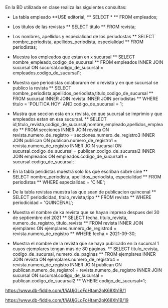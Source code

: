 En la BD utilizada en clase realiza las siguientes consultas:

* La tabla empleado
**USE editorial;
** SELECT *
** FROM empleados;


* Los titulos de las revistas
** SELECT titulo
** FROM revista;


* Los nombres, apellidos y especialidad de los periodostas
** SELECT nombre_periodista, apellidos_periodista, especialidad
** FROM periodistas;


* Muestra los empleados que estan en x sucursal
** SELECT nombre_empleado,codigo_de_sucursal
** FROM empleados INNER JOIN sucursal ON sucursal.codigo_de_sucursal = empleados.codigo_de_sucursal1;


* Muestra que periodistas colaboraron en x revista y en que sucursal se publico la revista
** SELECT nombre_periodista,apellidos_periodista,titulo,codigo_de_sucursal
** FROM sucursal INNER JOIN revista INNER JOIN periodistas
** WHERE titulo = 'POLITICA HOY' AND codigo_de_sucursal = 1;


* Mustra que seccion esta en x revista, en que sucursal se imprimio y que empleados estan en esa sucursal.
** SELECT id,titulo_revista,codigo_de_sucursal,nombre_empleado,apellidos_empleado
** FROM secciones INNER JOIN revista ON revista.numero_de_registro = secciones.numero_de_registro3 INNER JOIN publican ON publican.numero_de_registro1 = revista.numero_de_registro INNER JOIN sucursal ON sucursal.codigo_de_sucursal = publican.codigo_de_sucursal2 INNER JOIN empleados ON empleados.codigo_de_sucursal1 = sucursal.codigo_de_sucursal;


* En la tabla peridistas muestra solo los que escriban sobre cine
** SELECT nombre_periodista, apellidos_periodista, especialidad
** FROM periodistas
** WHERE especialidad = 'CINE';


* De la tabla revistas muestra las que sean de publicacion quincenal
** SELECT periodicidad, titulo_revista,tipo
** FROM revista
** WHERE periodicidad = 'QUINCENAL';


* Muestra el nombre de ka revista que se hayan impreso despues del 30 de septiembre del 2021
** SELECT fecha, titulo_revista, numero_de_registro, titulo_revista
** FROM revista INNER JOIN ejemplares ON ejemplares.numero_de_registro4 = revista.numero_de_registro
** WHERE fecha > 2021-09-30;

* Muestra el nombre de la revista que se haya publicado en la sucursal 1 cuyos ejemplares tengan más de 80 páginas.
** SELECT titulo_revista, codigo_de_sucursal, numero_de_paginas
** FROM ejemplares INNER JOIN revista ON ejemplares.numero_de_registro4 = revista.numero_de_registro INNER JOIN publican ON publican.numero_de_registro1 = revista.numero_de_registro INNER JOIN sucursal ON sucursal.codigo_de_sucursal = publican.codigo_de_sucursal2
** WHERE codigo_de_sucursal=1;


https://www.db-fiddle.com/f/iAUjGLoFoHtam2pK68Xh1B/1

https://www.db-fiddle.com/f/iAUjGLoFoHtam2pK68Xh1B/19
